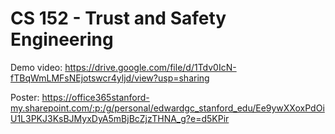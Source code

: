 # CS 152 - Trust and Safety Engineering

Demo video: https://drive.google.com/file/d/1Tdv0IcN-fTBqWmLMFsNEjotswcr4yljd/view?usp=sharing

Poster: https://office365stanford-my.sharepoint.com/:p:/g/personal/edwardgc_stanford_edu/Ee9ywXXoxPdOiU1L3PKJ3KsBJMyxDyA5mBjBcZjzTHNA_g?e=d5KPir

